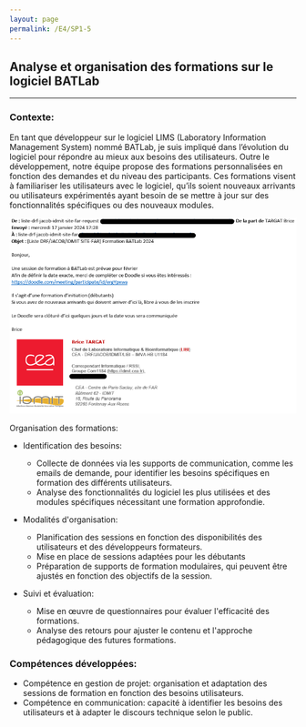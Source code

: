 ```yaml
---
layout: page
permalink: /E4/SP1-5
---
```

## Analyse et organisation des formations sur le logiciel BATLab
---

### Contexte:
En tant que développeur sur le logiciel LIMS (Laboratory Information Management System) nommé BATLab, je suis impliqué dans l’évolution du logiciel pour répondre au mieux aux besoins des utilisateurs. Outre le développement, notre équipe propose des formations personnalisées en fonction des demandes et du niveau des participants. Ces formations visent à familiariser les utilisateurs avec le logiciel, qu’ils soient nouveaux arrivants ou utilisateurs expérimentés ayant besoin de se mettre à jour sur des fonctionnalités spécifiques ou des nouveaux modules.

![Email de proposition de formation](/IMG/Email-de-proposition-de-formation.png)

Organisation des formations:
    
- Identification des besoins:
    - Collecte de données via les supports de communication, comme les emails de demande, pour identifier les besoins spécifiques en formation des différents utilisateurs.
    - Analyse des fonctionnalités du logiciel les plus utilisées et des modules spécifiques nécessitant une formation approfondie.

- Modalités d'organisation:
    - Planification des sessions en fonction des disponibilités des utilisateurs et des développeurs formateurs.
    - Mise en place de sessions adaptées pour les débutants 
    - Préparation de supports de formation modulaires, qui peuvent être ajustés en fonction des objectifs de la session.

- Suivi et évaluation: 
    - Mise en œuvre de questionnaires pour évaluer l'efficacité des formations. 
    - Analyse des retours pour ajuster le contenu et l'approche pédagogique des futures formations.

### Compétences développées:
- Compétence en gestion de projet: organisation et adaptation des sessions de formation en fonction des besoins utilisateurs. 
- Compétence en communication: capacité à identifier les besoins des utilisateurs et à adapter le discours technique selon le public.
